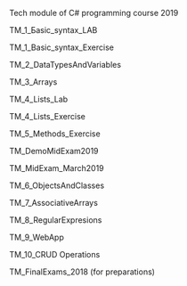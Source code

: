 Tech module of C# programming course 2019

TM_1_Бasic_syntax_LAB

TM_1_Basic_syntax_Exercise

TM_2_DataTypesAndVariables

TM_3_Arrays

TM_4_Lists_Lab

TM_4_Lists_Exercise

TM_5_Methods_Exercise

TM_DemoMidExam2019

TM_MidExam_March2019

TM_6_ObjectsАndClasses

TM_7_AssociativeArrays

TM_8_RegularExpresions

TM_9_WebApp

TM_10_CRUD Operations

TM_FinalExams_2018 (for preparations)

